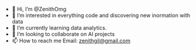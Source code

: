 - 👋 Hi, I’m @ZenithOmg
- 👀 I’m interested in everything code and discovering new inormation with data
- 🌱 I’m currently learning data analytics.
- 💞️ I’m looking to collaborate on AI projects
- 📫 How to reach me Email: zenithgil@gmail.com

<!---
ZenithOmg/ZenithOmg is a ✨ special ✨ repository because its `README.md` (this file) appears on your GitHub profile.
You can click the Preview link to take a look at your changes.
--->
